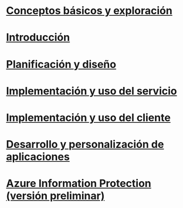 # [Conceptos básicos y exploración](/information-protection/understand-explore/what-is-azure-information-protection)
# [Introducción](/information-protection/get-started/requirements-azure-rms)
# [Planificación y diseño](/information-protection/plan-design/deployment-roadmap)
# [Implementación y uso del servicio](/information-protection/deploy-use/activate-service)
# [Implementación y uso del cliente](/information-protection/rms-client/use-client)
# [Desarrollo y personalización de aplicaciones](/information-protection/develop/developers-guide)
# [Azure Information Protection (versión preliminar)](/information-protection/understand-explore/what-is-azure-information-protection)


<!--HONumber=Sep16_HO4-->


